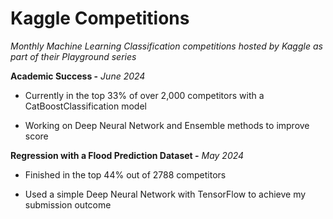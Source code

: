 # Kaggle Competitions
*Monthly Machine Learning Classification competitions hosted by Kaggle as part of their Playground series*


**Academic Success -** *June 2024*

- Currently in the top 33% of over 2,000 competitors with a CatBoostClassification model

- Working on Deep Neural Network and Ensemble methods to improve score



**Regression with a Flood Prediction Dataset -** *May 2024*

- Finished in the top 44% out of 2788 competitors

- Used a simple Deep Neural Network with TensorFlow to achieve my submission outcome
